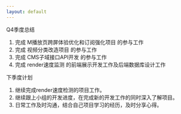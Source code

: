 ```yaml
---
layout: default
---
```


Q4季度总结

1. 完成 M播放页跨屏体验优化和订阅强化项目 的参与工作
2. 完成 视频分类改造项目 的参与工作
3. 完成 CMS子域接口API开发 的参与工作
4. 完成 render速度监测 的前端展示开发工作及后端数据库设计工作


下季度计划

1. 继续完成render速度检测的项目工作。
2. 继续跟上小组的开发进度，在完成新的开发工作的同时深入了解项目。
3. 日常工作及时沟通，结合自己项目学习的经历，及时分享心得。
